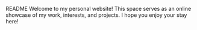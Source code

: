 README
Welcome to my personal website! This space serves as an online showcase of my work, interests, and projects. I hope you enjoy your stay here!
